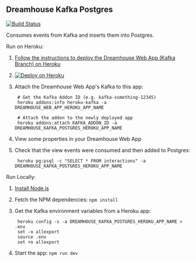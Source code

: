 Dreamhouse Kafka Postgres
-------------------------


[![Build Status](https://dev.azure.com/SrikanthReddyAnnadi1/SrikanthReddyAnnadi1/_apis/build/status/srikanthannadi.dreamhouse-kafka-postgres?branchName=master)](https://dev.azure.com/SrikanthReddyAnnadi1/SrikanthReddyAnnadi1/_build/latest?definitionId=1&branchName=master)

Consumes events from Kafka and inserts them into Postgres.

Run on Heroku:

1. [Follow the instructions to deploy the Dreamhouse Web App (Kafka Branch) on Heroku](https://github.com/dreamhouseapp/dreamhouse-web-app/tree/kafka)
1. [![Deploy on Heroku](https://www.herokucdn.com/deploy/button.png)](https://heroku.com/deploy)
1. Attach the Dreamhouse Web App's Kafka to this app:

        # Get the Kafka Addon ID (e.g. kafka-something-12345)
        heroku addons:info heroku-kafka -a DREAMHOUSE_WEB_APP_HEROKU_APP_NAME

        # Attach the addon to the newly deployed app
        heroku addons:attach KAFKA_ADDON_ID -a DREAMHOUSE_KAFKA_POSTGRES_HEROKU_APP_NAME

1. View some properties in your Dreamhouse Web App
1. Check that the view events were consumed and then added to Postgres:

        heroku pg:psql -c "SELECT * FROM interactions" -a DREAMHOUSE_KAFKA_POSTGRES_HEROKU_APP_NAME

Run Locally:

1. [Install Node.js](https://nodejs.org/en/)
1. Fetch the NPM dependencies: `npm install`
1. Get the Kafka environment variables from a Heroku app:

        heroku config -s -a DREAMHOUSE_KAFKA_POSTGRES_HEROKU_APP_NAME > .env
        set -o allexport
        source .env
        set +o allexport

1. Start the app: `npm run dev`
